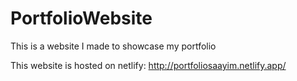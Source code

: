 # PortfolioWebsite
 This is a website I made to showcase my portfolio
 
 This website is hosted on netlify:
 http://portfoliosaayim.netlify.app/
